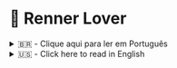 
# 💖 Renner Lover

<details>
<summary>🇧🇷 - Clique aqui para ler em Português</summary>

<br>

# 💖 Renner Lover!

🎯 **Renner Lover** é um assistente automatizado que monitora os preços dos produtos adicionados ao seu carrinho na loja online da **Renner**.  
Ele utiliza **web scraping com Selenium** para acessar sua conta, verificar os itens salvos no carrinho e detectar **reduções de preço**.  
Sempre que algum produto ficar mais barato, você recebe uma notificação por **e-mail** 📩.  
As informações são armazenadas com segurança usando **SQLite** e **criptografia** 🔐.

---

## 💡 Como surgiu a ideia?

Tudo começou com a minha esposa. 💁‍♀️  
Ela adorava procurar roupas e acessórios no site da Renner, adicionava tudo ao carrinho e…  
...todos os dias voltava para **ver se o preço baixou**.  

Apesar de funcionar bem (ela conseguiu bons descontos!), era um processo **repetitivo e chato**. Então, resolvi ajudar!

Agora, ela só precisa adicionar os produtos ao carrinho.  
O resto? Deixa com o **Renner Lover**! 😉  
Se o preço cair, ela recebe um e-mail instantâneo com a novidade.

> 💬 O nome *Renner Lover* foi ideia dela — afinal, ela é uma verdadeira fã da loja! 😅

---

## 🧠 Funcionalidades principais

- 💻 Acesso automatizado ao site da Renner  
- 🔐 Login com credenciais criptografadas  
- 🛒 Navegação até o carrinho de compras  
- 📦 Extração e monitoramento dos produtos  
- 💾 Armazenamento seguro com SQLite  
- 📉 Comparação entre preços atuais e anteriores  
- 📬 Envio automático de e-mail em caso de desconto  

---

## ⚙️ Pré-requisitos

📦 Instale as dependências do projeto com:

```bash
pip install -r requirements.txt
```

🛠️ Você pode customizar algumas configurações em `config/settings.py`, como:

- Local de armazenamento do banco de dados (`DB_PATH`)
- Tempo entre verificações de preço (`SLEEP_TIME`)
- Outras opções personalizáveis

📁 Crie um arquivo `.env` com suas credenciais de e-mail:

```
SMTP_SERVER=smtp.exemplo.com
SMTP_PORT=587
EMAIL_USER=seuemail@exemplo.com
EMAIL_PASSWORD=suasenha
```

> 🧷 **Importante:** Nunca exponha seu `.env`. Certifique-se de que ele está no seu `.gitignore`.

---

## 🚀 Como usar

1. Adicione produtos ao seu carrinho no site da Renner 🛍️

2. Execute o script para criar o banco de dados:
   ```bash
   python scripts/init_db.py
   ```

3. Gere a chave secreta para criptografia de senhas:
   ```bash
   python utils/password.py
   ```

4. Cadastre um ou mais usuários com:
   ```bash
   python user_actions.py
   ```

   Durante a execução, você verá estas opções:

   ```
   1 - Cadastrar usuário
   2 - Alterar cadastro
   3 - Excluir cadastro
   4 - Listar usuários
   5 - Sair
   ```

   ⚠️ No momento do cadastro, serão solicitados:
   - Nome
   - E-mail
   - Senha da conta da Renner (armazenada com **criptografia**)

5. Com tudo pronto, execute o coração do sistema:

   ```bash
   python main.py
   ```

   Ele irá:

   - Acessar o site da Renner
   - Logar com os dados do(s) usuário(s)
   - Navegar até o carrinho
   - Obter e comparar os preços dos produtos
   - Enviar um e-mail caso algum item esteja com **desconto**

   🪄 **Tudo de forma automática!**

---

## 📈 O que vem por aí — Funcionalidades futuras

Aqui estão algumas ideias e melhorias que estão no radar para as próximas versões do projeto:

- ✅ **Testes automatizados** para garantir estabilidade e confiabilidade  
- ⭐ **Monitoramento da lista de favoritos** do usuário (além do carrinho)  
- 🛠️ Melhorias na interface CLI para tornar o uso ainda mais intuitivo  
- 🔔 Suporte a outras formas de notificação (ex: Telegram, Push Notification)

---

## 🤖 Tecnologias utilizadas

- 🐍 Python  
- 🌐 Selenium  
- 🛡️ Cryptography  
- 🗃️ SQLite  

---

## 🔐 Dicas de segurança

- ❌ **Nunca** coloque senhas diretamente no código  
- ✅ Use arquivos `.env` para armazenar informações sensíveis  
- 📁 Garanta que `.env` está no seu `.gitignore`  

---

</details>

<details>
<summary>🇺🇸 - Click here to read in English</summary>

<br>

# 💖 Renner Lover!

🎯 **Renner Lover** is an automated assistant that monitors the prices of products added to your shopping cart on **Renner**'s online store.  
It uses **web scraping with Selenium** to access your account, check the items saved in your cart, and detect **price drops**.  
Whenever a product gets cheaper, you receive an **email notification** 📩.  
All data is securely stored using **SQLite** and **encryption** 🔐.

---

## 💡 How the Idea Was Born

It all started with my wife. 💁‍♀️  
She loved browsing for clothes and accessories on Renner's website, added everything to her cart, and…  
...checked every day to **see if the price had dropped**.

Although it worked well (she got some great deals!), it was a **tedious and repetitive** process. So I decided to help!

Now, she just adds products to the cart.  
The rest? Leave it to **Renner Lover**! 😉  
If a price drops, she gets an instant email alert.

> 💬 The name *Renner Lover* was her idea — after all, she’s a real fan of the store! 😅

---

## 🧠 Key Features

- 💻 Automated access to Renner’s website  
- 🔐 Login with encrypted credentials  
- 🛒 Navigation to the shopping cart  
- 📦 Product data extraction and monitoring  
- 💾 Secure storage using SQLite  
- 📉 Price comparison (current vs. previous)  
- 📬 Automatic email notifications when discounts are detected  

---

## ⚙️ Prerequisites

📦 Install project dependencies with:

```bash
pip install -r requirements.txt
```

🛠️ You can customize some settings in `config/settings.py`, such as:

- Database file path (`DB_PATH`)
- Delay between price checks (`SLEEP_TIME`)
- Other tweakable options

📁 Create a `.env` file with your email credentials:

```
SMTP_SERVER=smtp.example.com
SMTP_PORT=587
EMAIL_USER=youremail@example.com
EMAIL_PASSWORD=yourpassword
```

> 🧷 **Important:** Never expose your `.env` file. Make sure it’s listed in `.gitignore`.

---

## 🚀 How to Use

1. Add products to your cart on the Renner website 🛍️

2. Run the script to create the database:
   ```bash
   python scripts/init_db.py
   ```

3. Generate the secret key for password encryption:
   ```bash
   python utils/password.py
   ```

4. Register one or more users with:
   ```bash
   python user_actions.py
   ```

   You’ll see these options during execution:

   ```
   1 - Register user
   2 - Edit user
   3 - Delete user
   4 - List users
   5 - Exit
   ```

   ⚠️ During registration, you’ll be asked for:
   - Name
   - Email
   - Renner account password (stored **encrypted**)

5. Once ready, run the core system:

   ```bash
   python main.py
   ```

   It will:

   - Access Renner’s website
   - Log in with each user’s credentials
   - Visit the shopping cart
   - Fetch and compare product prices
   - Send an email if any product has **dropped in price**

   🪄 **All fully automated!**

---

## 📈 What’s Coming — Future Features

Here are some ideas and improvements planned for future versions:

- ✅ **Automated tests** to ensure stability and reliability  
- ⭐ **Monitor the user's favorite list** (not just the cart)  
- 🛠️ Improved CLI interface for an even more intuitive experience  
- 🔔 Support for other notification channels (e.g. Telegram, Push Notification)

---

## 🤖 Tech Stack

- 🐍 Python  
- 🌐 Selenium  
- 🛡️ Cryptography  
- 🗃️ SQLite  

---

## 🔐 Security Tips

- ❌ **Never** hardcode passwords  
- ✅ Use `.env` files for sensitive information  
- 📁 Ensure `.env` is listed in `.gitignore`  

---

</details>
